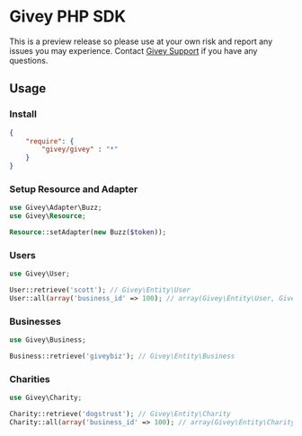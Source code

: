 # Givey PHP SDK

This is a preview release so please use at your own risk and report any issues you may experience. Contact [Givey Support](https://www.givey.com/support) if you have any questions.

## Usage

### Install
``` json
{
    "require": {
        "givey/givey" : "*"
    }
}
```

### Setup Resource and Adapter


``` php
use Givey\Adapter\Buzz;
use Givey\Resource;

Resource::setAdapter(new Buzz($token));
```

### Users

``` php
use Givey\User;

User::retrieve('scott'); // Givey\Entity\User
User::all(array('business_id' => 100); // array(Givey\Entity\User, Givey\Entity\User)
```

### Businesses

``` php
use Givey\Business;

Business::retrieve('giveybiz'); // Givey\Entity\Business
```

### Charities

``` php
use Givey\Charity;

Charity::retrieve('dogstrust'); // Givey\Entity\Charity
Charity::all(array('business_id' => 100); // array(Givey\Entity\Charity, Givey\Entity\Charity)
```
